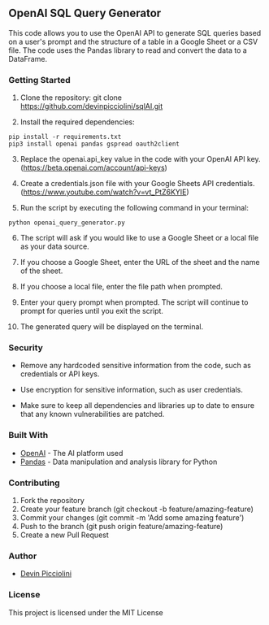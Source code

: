 ## OpenAI SQL Query Generator

This code allows you to use the OpenAI API to generate SQL queries based on a user's prompt and the structure of a table in a Google Sheet or a CSV file. The code uses the Pandas library to read and convert the data to a DataFrame.

### Getting Started

1. Clone the repository:
git clone https://github.com/devinpicciolini/sqlAI.git

2. Install the required dependencies:
```
pip install -r requirements.txt
pip3 install openai pandas gspread oauth2client
```


3. Replace the openai.api_key value in the code with your OpenAI API key. (https://beta.openai.com/account/api-keys)

4. Create a credentials.json file with your Google Sheets API credentials. (https://www.youtube.com/watch?v=vt_PtZ6KYIE)

5. Run the script by executing the following command in your terminal:
```
python openai_query_generator.py
```

6. The script will ask if you would like to use a Google Sheet or a local file as your data source.

7. If you choose a Google Sheet, enter the URL of the sheet and the name of the sheet.

8. If you choose a local file, enter the file path when prompted.

9. Enter your query prompt when prompted. The script will continue to prompt for queries until you exit the script.

10. The generated query will be displayed on the terminal.

### Security

- Remove any hardcoded sensitive information from the code, such as credentials or API keys.

- Use encryption for sensitive information, such as user credentials.

- Make sure to keep all dependencies and libraries up to date to ensure that any known vulnerabilities are patched.

### Built With

- [OpenAI](https://openai.com/) - The AI platform used
- [Pandas](https://pandas.pydata.org/) - Data manipulation and analysis library for Python

### Contributing

1. Fork the repository
2. Create your feature branch (git checkout -b feature/amazing-feature)
3. Commit your changes (git commit -m 'Add some amazing feature')
4. Push to the branch (git push origin feature/amazing-feature)
5. Create a new Pull Request

### Author

- [Devin Picciolini](https://github.com/devinpicciolini)

### License

This project is licensed under the MIT License
